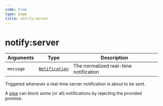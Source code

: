 ```yaml
---
code: true
type: page
title: notify:server
---
```


# notify:server



| Arguments | Type                                                                      | Description                           |
| --------- | ------------------------------------------------------------------------- | ------------------------------------- |
| `message` | [`Notification`](/core/1/api/essentials/notifications/) | The normalized real-time notification |

Triggered whenever a real-time server notification is about to be sent.

A [pipe](/core/1/plugins/guides/pipes/) can block some (or all) notifications by rejecting the provided promise.
